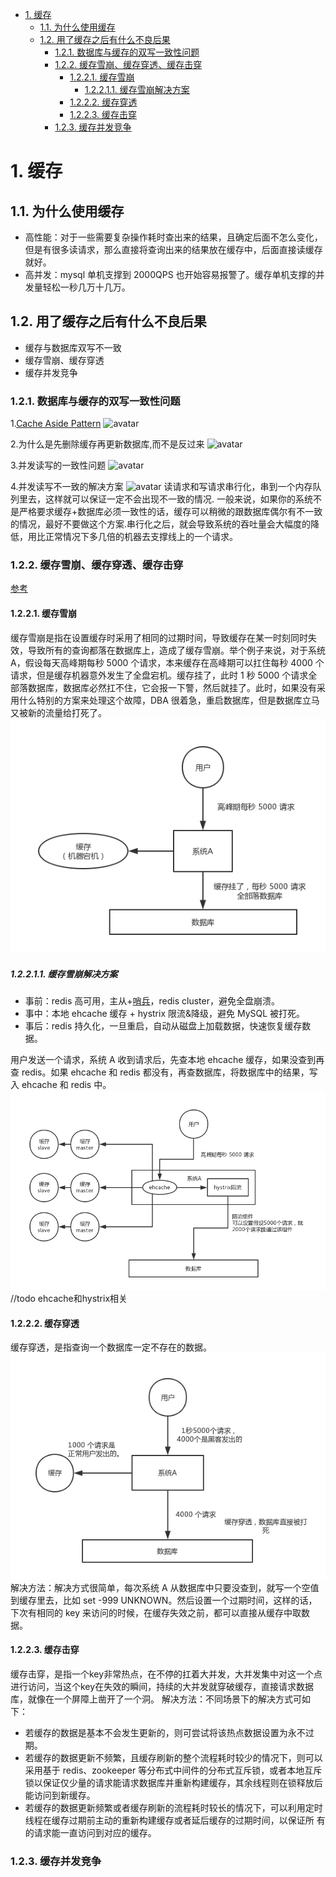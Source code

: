
<!-- TOC -->

- [1. 缓存](#1-缓存)
    - [1.1. 为什么使用缓存](#11-为什么使用缓存)
    - [1.2. 用了缓存之后有什么不良后果](#12-用了缓存之后有什么不良后果)
        - [1.2.1. 数据库与缓存的双写一致性问题](#121-数据库与缓存的双写一致性问题)
        - [1.2.2. 缓存雪崩、缓存穿透、缓存击穿](#122-缓存雪崩缓存穿透缓存击穿)
            - [1.2.2.1. 缓存雪崩](#1221-缓存雪崩)
                - [1.2.2.1.1. 缓存雪崩解决方案](#12211-缓存雪崩解决方案)
            - [1.2.2.2. 缓存穿透](#1222-缓存穿透)
            - [1.2.2.3. 缓存击穿](#1223-缓存击穿)
        - [1.2.3. 缓存并发竞争](#123-缓存并发竞争)

<!-- /TOC -->
# 1. 缓存

## 1.1. 为什么使用缓存
- 高性能：对于一些需要复杂操作耗时查出来的结果，且确定后面不怎么变化，但是有很多读请求，那么直接将查询出来的结果放在缓存中，后面直接读缓存就好。
- 高并发：mysql 单机支撑到 2000QPS 也开始容易报警了。缓存单机支撑的并发量轻松一秒几万十几万。

## 1.2. 用了缓存之后有什么不良后果
- 缓存与数据库双写不一致
- 缓存雪崩、缓存穿透
- 缓存并发竞争


### 1.2.1. 数据库与缓存的双写一致性问题
1.[Cache Aside Pattern](https://www.liangzl.com/get-article-detail-30109.html)
![avatar](https://oscimg.oschina.net/oscnet/3389b4d1aa144c753563b4948a1660eafc1.jpg)

2.为什么是先删除缓存再更新数据库,而不是反过来
![avatar](https://oscimg.oschina.net/oscnet/42596b40fad8ec4ed884572ae3b7c9b515a.jpg)

3.并发读写的一致性问题
![avatar](https://oscimg.oschina.net/oscnet/0175e0029981448e46341cf3d7cc9fbe93c.jpg)

4.并发读写不一致的解决方案
![avatar](https://oscimg.oschina.net/oscnet/b2018cd45ae3e19f5123addc53ad17ba753.jpg)
读请求和写请求串行化，串到一个内存队列里去，这样就可以保证一定不会出现不一致的情况. 一般来说，如果你的系统不是严格要求缓存+数据库必须一致性的话，缓存可以稍微的跟数据库偶尔有不一致的情况，最好不要做这个方案.串行化之后，就会导致系统的吞吐量会大幅度的降低，用比正常情况下多几倍的机器去支撑线上的一个请求。

### 1.2.2. 缓存雪崩、缓存穿透、缓存击穿
[参考](https://baijiahao.baidu.com/s?id=1619572269435584821&wfr=spider&for=pc)
#### 1.2.2.1. 缓存雪崩
缓存雪崩是指在设置缓存时采用了相同的过期时间，导致缓存在某一时刻同时失效，导致所有的查询都落在数据库上，造成了缓存雪崩。举个例子来说，对于系统 A，假设每天高峰期每秒 5000 个请求，本来缓存在高峰期可以扛住每秒 4000 个请求，但是缓存机器意外发生了全盘宕机。缓存挂了，此时 1 秒 5000 个请求全部落数据库，数据库必然扛不住，它会报一下警，然后就挂了。此时，如果没有采用什么特别的方案来处理这个故障，DBA 很着急，重启数据库，但是数据库立马又被新的流量给打死了。
![avatar](https://raw.githubusercontent.com/doocs/advanced-java/master/images/redis-caching-avalanche.png)

##### 1.2.2.1.1. 缓存雪崩解决方案
- 事前：redis 高可用，主从+[哨兵](#sentinelJump1)，redis cluster，避免全盘崩溃。
- 事中：本地 ehcache 缓存 + hystrix 限流&降级，避免 MySQL 被打死。
- 事后：redis 持久化，一旦重启，自动从磁盘上加载数据，快速恢复缓存数据。

用户发送一个请求，系统 A 收到请求后，先查本地 ehcache 缓存，如果没查到再查 redis。如果 ehcache 和 redis 都没有，再查数据库，将数据库中的结果，写入 ehcache 和 redis 中。
![avatar](https://raw.githubusercontent.com/doocs/advanced-java/master/images/redis-caching-avalanche-solution.png)
//todo ehcache和hystrix相关

#### 1.2.2.2. 缓存穿透
缓存穿透，是指查询一个数据库一定不存在的数据。
![avatar](https://raw.githubusercontent.com/doocs/advanced-java/master/images/redis-caching-penetration.png)
解决方法：解决方式很简单，每次系统 A 从数据库中只要没查到，就写一个空值到缓存里去，比如 set -999 UNKNOWN。然后设置一个过期时间，这样的话，下次有相同的 key 来访问的时候，在缓存失效之前，都可以直接从缓存中取数据。

#### 1.2.2.3. 缓存击穿
缓存击穿，是指一个key非常热点，在不停的扛着大并发，大并发集中对这一个点进行访问，当这个key在失效的瞬间，持续的大并发就穿破缓存，直接请求数据库，就像在一个屏障上凿开了一个洞。
解决方法：不同场景下的解决方式可如下：
- 若缓存的数据是基本不会发生更新的，则可尝试将该热点数据设置为永不过期。
- 若缓存的数据更新不频繁，且缓存刷新的整个流程耗时较少的情况下，则可以采用基于 redis、zookeeper 等分布式中间件的分布式互斥锁，或者本地互斥锁以保证仅少量的请求能请求数据库并重新构建缓存，其余线程则在锁释放后能访问到新缓存。
- 若缓存的数据更新频繁或者缓存刷新的流程耗时较长的情况下，可以利用定时线程在缓存过期前主动的重新构建缓存或者延后缓存的过期时间，以保证所    有的请求能一直访问到对应的缓存。




### 1.2.3. 缓存并发竞争